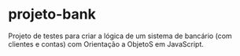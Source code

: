 # projeto-bank
Projeto de testes para criar a lógica de um sistema de bancário (com clientes e contas) com Orientação a ObjetoS em JavaScript.
